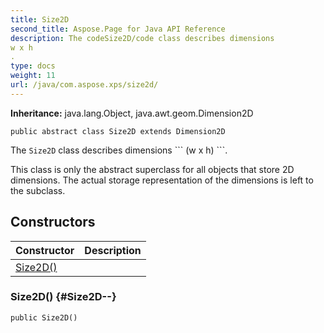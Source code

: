 ```yaml
---
title: Size2D
second_title: Aspose.Page for Java API Reference
description: The codeSize2D/code class describes dimensions w x h.
type: docs
weight: 11
url: /java/com.aspose.xps/size2d/
---
```

**Inheritance:**
java.lang.Object, java.awt.geom.Dimension2D
```
public abstract class Size2D extends Dimension2D
```

The `Size2D` class describes dimensions \`\`\` (w x h) \`\`\`.

This class is only the abstract superclass for all objects that store 2D dimensions. The actual storage representation of the dimensions is left to the subclass.
## Constructors

| Constructor | Description |
| --- | --- |
| [Size2D()](#Size2D--) |  |
### Size2D() {#Size2D--}
```
public Size2D()
```


